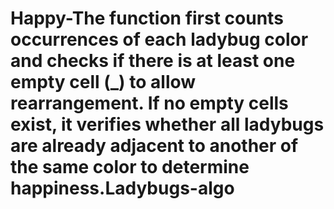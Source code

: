 # Happy-The function first counts occurrences of each ladybug color and checks if there is at least one empty cell (_) to allow rearrangement. If no empty cells exist, it verifies whether all ladybugs are already adjacent to another of the same color to determine happiness.Ladybugs-algo 
